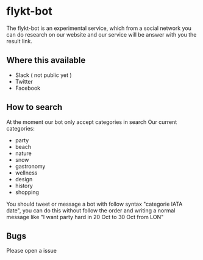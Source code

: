 # flykt-bot
The flykt-bot is an experimental service, which from a social network you can do research on our website and our service will be answer with you the result link.

## Where this available
* Slack ( not public yet )
* Twitter
* Facebook

## How to search
At the moment our bot only accept categories in search 
Our current categories:
* party
* beach
* nature
* snow
* gastronomy
* wellness
* design
* history
* shopping

You should tweet or message a bot with follow syntax "categorie IATA date", you can do this without follow the order and writing a normal message like "I want party hard in 20 Oct to 30 Oct from LON"

## Bugs 
Please open a issue

